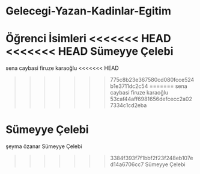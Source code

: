 ﻿# Gelecegi-Yazan-Kadinlar-Egitim 
Öğrenci İsimleri
<<<<<<< HEAD
<<<<<<< HEAD
Sümeyye Çelebi
=======
sena caybasi
firuze karaoğlu
<<<<<<< HEAD
>>>>>>> 775c8b23e367580cd080fcce524b1e3711dc2c54
=======
sena caybasi
firuze karaoğlu
>>>>>>> 53caf44aff6981656defcecc2a027334c1cd2eba

Sümeyye Çelebi
=======
şeyma özanar Sümeyye Çelebi
>>>>>>> 3384f393f7f1bbf2f23f248eb107ed14a6706cc7
Sümeyye Çelebi
